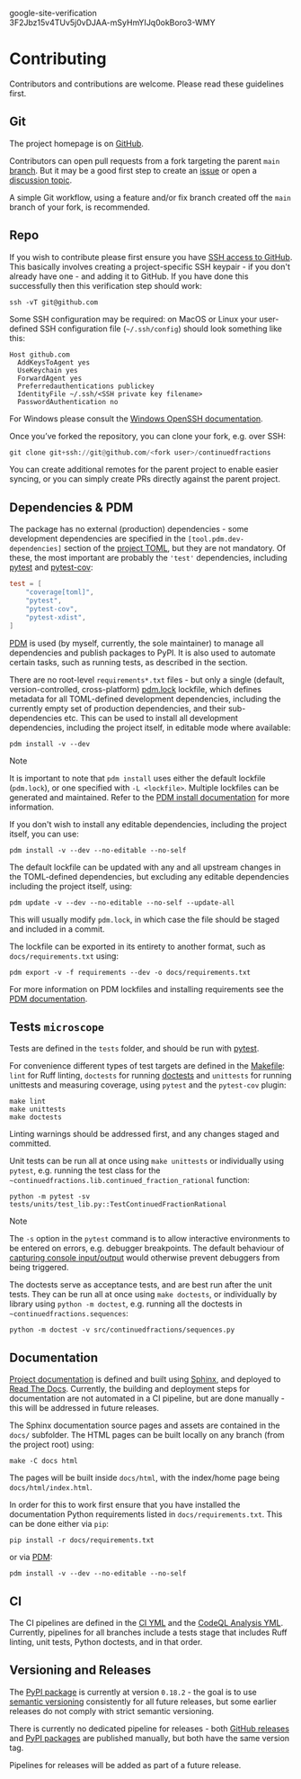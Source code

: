 google-site-verification  
3F2Jbz15v4TUv5j0vDJAA-mSyHmYIJq0okBoro3-WMY

# Contributing

Contributors and contributions are welcome. Please read these guidelines
first.

## Git

The project homepage is on
[GitHub](https://github.com/sr-murthy/continuedfractions).

Contributors can open pull requests from a fork targeting the parent
`main`
[branch](https://github.com/sr-murthy/continuedfractions/tree/main). But
it may be a good first step to create an
[issue](https://github.com/sr-murthy/continuedfractions/issues) or open
a [discussion
topic](https://github.com/sr-murthy/continuedfractions/discussions).

A simple Git workflow, using a feature and/or fix branch created off the
`main` branch of your fork, is recommended.

## Repo

If you wish to contribute please first ensure you have [SSH access to
GitHub](https://docs.github.com/en/authentication/connecting-to-github-with-ssh).
This basically involves creating a project-specific SSH keypair - if you
don't already have one - and adding it to GitHub. If you have done this
successfully then this verification step should work:

``` shell
ssh -vT git@github.com
```

Some SSH configuration may be required: on MacOS or Linux your
user-defined SSH configuration file (`~/.ssh/config`) should look
something like this:

``` shell
Host github.com
  AddKeysToAgent yes
  UseKeychain yes
  ForwardAgent yes
  Preferredauthentications publickey
  IdentityFile ~/.ssh/<SSH private key filename>
  PasswordAuthentication no
```

For Windows please consult the [Windows OpenSSH
documentation](https://learn.microsoft.com/en-us/windows-server/administration/openssh/openssh_server_configuration).

Once you’ve forked the repository, you can clone your fork, e.g. over
SSH:

``` python
git clone git+ssh://git@github.com/<fork user>/continuedfractions
```

You can create additional remotes for the parent project to enable
easier syncing, or you can simply create PRs directly against the parent
project.

## Dependencies & PDM

The package has no external (production) dependencies - some development
dependencies are specified in the `[tool.pdm.dev-dependencies]` section
of the [project
TOML](https://github.com/sr-murthy/continuedfractions/blob/main/pyproject.toml),
but they are not mandatory. Of these, the most important are probably
the `'test'` dependencies, including
[pytest](https://docs.pytest.org/en/8.0.x/) and
[pytest-cov](https://pytest-cov.readthedocs.io/):

``` toml
test = [
    "coverage[toml]",
    "pytest",
    "pytest-cov",
    "pytest-xdist",
]
```

[PDM](https://pdm-project.org/latest) is used (by myself, currently, the
sole maintainer) to manage all dependencies and publish packages to
PyPI. It is also used to automate certain tasks, such as running tests,
as described in the section.

There are no root-level `requirements*.txt` files - but only a single
(default, version-controlled, cross-platform)
[pdm.lock](https://github.com/sr-murthy/continuedfractions/blob/main/pdm.lock)
lockfile, which defines metadata for all TOML-defined development
dependencies, including the currently empty set of production
dependencies, and their sub-dependencies etc. This can be used to
install all development dependencies, including the project itself, in
editable mode where available:

``` shell
pdm install -v --dev
```

> [!NOTE]
> It is important to note that `pdm install` uses either the default
> lockfile (`pdm.lock`), or one specified with `-L <lockfile>`. Multiple
> lockfiles can be generated and maintained. Refer to the [PDM install
> documentation](https://pdm-project.org/latest/reference/cli/#install)
> for more information.

If you don't wish to install any editable dependencies, including the
project itself, you can use:

``` shell
pdm install -v --dev --no-editable --no-self
```

The default lockfile can be updated with any and all upstream changes in
the TOML-defined dependencies, but excluding any editable dependencies
including the project itself, using:

``` shell
pdm update -v --dev --no-editable --no-self --update-all
```

This will usually modify `pdm.lock`, in which case the file should be
staged and included in a commit.

The lockfile can be exported in its entirety to another format, such as
`docs/requirements.txt` using:

``` shell
pdm export -v -f requirements --dev -o docs/requirements.txt
```

For more information on PDM lockfiles and installing requirements see
the [PDM documentation](https://pdm-project.org/latest/).

## Tests `microscope`

Tests are defined in the `tests` folder, and should be run with
[pytest](https://pytest-cov.readthedocs.io/en/latest/).

For convenience different types of test targets are defined in the
[Makefile](https://github.com/sr-murthy/continuedfractions/blob/main/Makefile):
`lint` for Ruff linting, `doctests` for running
[doctests](https://docs.python.org/3/library/doctest.html) and
`unittests` for running unittests and measuring coverage, using `pytest`
and the `pytest-cov` plugin:

``` shell
make lint
make unittests
make doctests
```

Linting warnings should be addressed first, and any changes staged and
committed.

Unit tests can be run all at once using `make unittests` or individually
using `pytest`, e.g. running the test class for the
`~continuedfractions.lib.continued_fraction_rational` function:

``` shell
python -m pytest -sv tests/units/test_lib.py::TestContinuedFractionRational
```

> [!NOTE]
> The `-s` option in the `pytest` command is to allow interactive
> environments to be entered on errors, e.g. debugger breakpoints. The
> default behaviour of [capturing console
> input/output](https://docs.pytest.org/en/stable/how-to/capture-stdout-stderr.html#default-stdout-stderr-stdin-capturing-behaviour)
> would otherwise prevent debuggers from being triggered.

The doctests serve as acceptance tests, and are best run after the unit
tests. They can be run all at once using `make doctests`, or
individually by library using `python -m doctest`, e.g. running all the
doctests in `~continuedfractions.sequences`:

``` shell
python -m doctest -v src/continuedfractions/sequences.py
```

## Documentation

[Project
documentation](https://continuedfractions.readthedocs.io/en/latest/) is
defined and built using [Sphinx](https://www.sphinx-doc.org/en/master/),
and deployed to [Read The Docs](https://readthedocs.org). Currently, the
building and deployment steps for documentation are not automated in a
CI pipeline, but are done manually - this will be addressed in future
releases.

The Sphinx documentation source pages and assets are contained in the
`docs/` subfolder. The HTML pages can be built locally on any branch
(from the project root) using:

``` shell
make -C docs html
```

The pages will be built inside `docs/html`, with the index/home page
being `docs/html/index.html`.

In order for this to work first ensure that you have installed the
documentation Python requirements listed in `docs/requirements.txt`.
This can be done either via `pip`:

``` shell
pip install -r docs/requirements.txt
```

or via [PDM](https://pdm.fming.dev/latest/):

``` shell
pdm install -v --dev --no-editable --no-self
```

## CI

The CI pipelines are defined in the [CI
YML](https://github.com/sr-murthy/continuedfractions/blob/main/.github/workflows/ci.yml)
and the [CodeQL Analysis
YML](https://github.com/sr-murthy/continuedfractions/blob/main/.github/workflows/codeql-analysis.yml).
Currently, pipelines for all branches include a tests stage that
includes Ruff linting, unit tests, Python doctests, and in that order.

## Versioning and Releases

The [PyPI package](https://pypi.org/project/continuedfractions/) is
currently at version `0.18.2` - the goal is to use [semantic
versioning](https://semver.org/) consistently for all future releases,
but some earlier releases do not comply with strict semantic versioning.

There is currently no dedicated pipeline for releases - both [GitHub
releases](https://github.com/sr-murthy/continuedfractions/releases) and
[PyPI packages](https://pypi.org/project/continuedfractions) are
published manually, but both have the same version tag.

Pipelines for releases will be added as part of a future release.